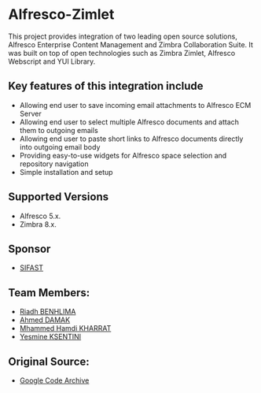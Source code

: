 Alfresco-Zimlet
===============

This project provides integration of two leading open source solutions, Alfresco Enterprise Content Management and Zimbra Collaboration Suite. It was built on top of open technologies such as Zimbra Zimlet, Alfresco Webscript and YUI Library.

Key features of this integration include
----------------------------------------
 
 - Allowing end user to save incoming email attachments to Alfresco ECM Server
 - Allowing end user to select multiple Alfresco documents and attach them to outgoing emails
 - Allowing end user to paste short links to Alfresco documents directly into outgoing email body
 - Providing easy-to-use widgets for Alfresco space selection and repository navigation
 - Simple installation and setup
 
Supported Versions
------------------
 - Alfresco 5.x. 
 - Zimbra 8.x.
  
Sponsor
-------
 - [SIFAST][2]

Team Members:
---------------
 - [Riadh BENHLIMA][6]
 - [Ahmed DAMAK][3]
 - [Mhammed Hamdi KHARRAT][4]
 - [Yesmine KSENTINI][5]

Original Source:
---------------
 - [Google Code Archive][1]
 
 
  [1]:  https://code.google.com/archive/p/alfresco-zimlet
  [2]:  http://www.sifast.com
  [3]:  https://github.com/A-medDMK
  [4]:  https://github.com/MhammedKh
  [5]:  https://github.com/ksentiniyesmine
  [6]:  https://www.linkedin.com/in/riadh-ben-halima-48314953/en
